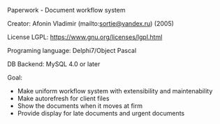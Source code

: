 Paperwork - Document workflow system

Creator: Afonin Vladimir (mailto:sortie@yandex.ru) (2005)

License LGPL: https://www.gnu.org/licenses/lgpl.html

Programing language: Delphi7/Object Pascal

DB Backend: MySQL 4.0 or later

Goal:
  * Make uniform workflow system with extensibility and maintenability
  * Make autorefresh for client files
  * Show the documents when it moves at firm  
  * Provide display for late documents and urgent documents



